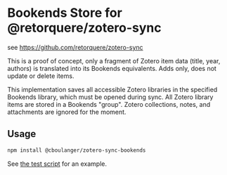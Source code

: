 # Bookends Store for @retorquere/zotero-sync

see https://github.com/retorquere/zotero-sync

This is a proof of concept, only a fragment of Zotero item data (title, year,
authors) is translated into its Bookends equivalents. Adds only, does not update
or delete items.

This implementation saves all accessible Zotero libraries in the specified
Bookends library, which must be opened during sync. All Zotero library items are
stored in a Bookends "group". Zotero collections, notes, and attachments are
ignored for the moment.

## Usage

```bash
npm install @cboulanger/zotero-sync-bookends
```

See [the test script](test.ts) for an example.
